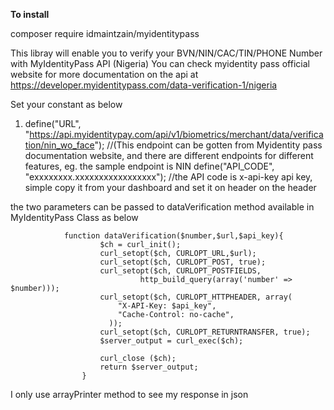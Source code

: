 **To install**

composer require idmaintzain/myidentitypass


This libray will enable you to verify your BVN/NIN/CAC/TIN/PHONE Number with MyIdentityPass API (Nigeria)
You can check myidentity pass official website for more documentation on the api at https://developer.myidentitypass.com/data-verification-1/nigeria

Set your constant as below
1. define("URL", "https://api.myidentitypay.com/api/v1/biometrics/merchant/data/verification/nin_wo_face"); //(This endpoint can be gotten from Myidentity pass documentation website, and there are different endpoints for different features, eg. the sample endpoint is NIN
define("API_CODE", "exxxxxxxx.xxxxxxxxxxxxxxxxx"); //the API code is x-api-key api key, simple copy it from your dashboard and set it on header on the header

the two parameters can be passed to dataVerification method available in MyIdentityPass Class as below

                function dataVerification($number,$url,$api_key){
                        $ch = curl_init();
                        curl_setopt($ch, CURLOPT_URL,$url);
                        curl_setopt($ch, CURLOPT_POST, true);
                        curl_setopt($ch, CURLOPT_POSTFIELDS, 
                                 http_build_query(array('number' => $number)));
                        curl_setopt($ch, CURLOPT_HTTPHEADER, array(
                            "X-API-Key: $api_key",
                            "Cache-Control: no-cache",
                          ));
                        curl_setopt($ch, CURLOPT_RETURNTRANSFER, true);
                        $server_output = curl_exec($ch);

                        curl_close ($ch);
                        return $server_output;
                    }
    
  I only use arrayPrinter method to see my response in json
